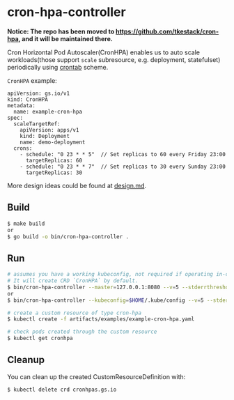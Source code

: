 # cron-hpa-controller

**Notice: The repo has been moved to https://github.com/tkestack/cron-hpa, and it will be maintained there.**

Cron Horizontal Pod Autoscaler(CronHPA) enables us to auto scale workloads(those support `scale` subresource, e.g. deployment, statefulset) periodically using [crontab](https://en.wikipedia.org/wiki/Cron) scheme.


`CronHPA` example:

```
apiVersion: gs.io/v1
kind: CronHPA
metadata:
  name: example-cron-hpa
spec:
  scaleTargetRef:
    apiVersion: apps/v1
    kind: Deployment
    name: demo-deployment
  crons:
    - schedule: "0 23 * * 5"  // Set replicas to 60 every Friday 23:00
      targetReplicas: 60
    - schedule: "0 23 * * 7"  // Set replicas to 30 every Sunday 23:00
      targetReplicas: 30
```

More design ideas could be found at [design.md](./design.md).

## Build

``` sh
$ make build
or
$ go build -o bin/cron-hpa-controller .
```

## Run

```sh
# assumes you have a working kubeconfig, not required if operating in-cluster
# It will create CRD `CronHPA` by default.
$ bin/cron-hpa-controller --master=127.0.0.1:8080 --v=5 --stderrthreshold=0   // Assume 127.0.0.1:8080 is k8s master ip:port
or
$ bin/cron-hpa-controller --kubeconfig=$HOME/.kube/config --v=5 --stderrthreshold=0

# create a custom resource of type cron-hpa
$ kubectl create -f artifacts/examples/example-cron-hpa.yaml

# check pods created through the custom resource
$ kubectl get cronhpa
```

## Cleanup

You can clean up the created CustomResourceDefinition with:

    $ kubectl delete crd cronhpas.gs.io
